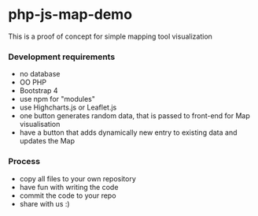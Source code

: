 # php-js-map-demo

This is a proof of concept for simple mapping tool visualization

### Development requirements
- no database
- OO PHP
- Bootstrap 4
- use npm for "modules" 
- use Highcharts.js or Leaflet.js  
- one button generates random data, that is passed to front-end for Map visualisation
- have a button that adds dynamically new entry to existing data and updates the Map

### Process
- copy all files to your own repository
- have fun with writing the code
- commit the code to your repo
- share with us :)
